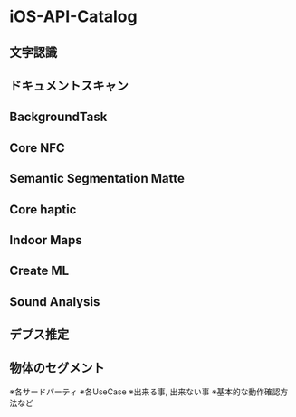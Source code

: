 # iOS-API-Catalog

## 文字認識

## ドキュメントスキャン

## BackgroundTask

## Core NFC

## Semantic Segmentation Matte

## Core haptic

## Indoor Maps

## Create ML

## Sound Analysis

## デプス推定

## 物体のセグメント

※各サードパーティ 
※各UseCase
※出来る事, 出来ない事
※基本的な動作確認方法など
